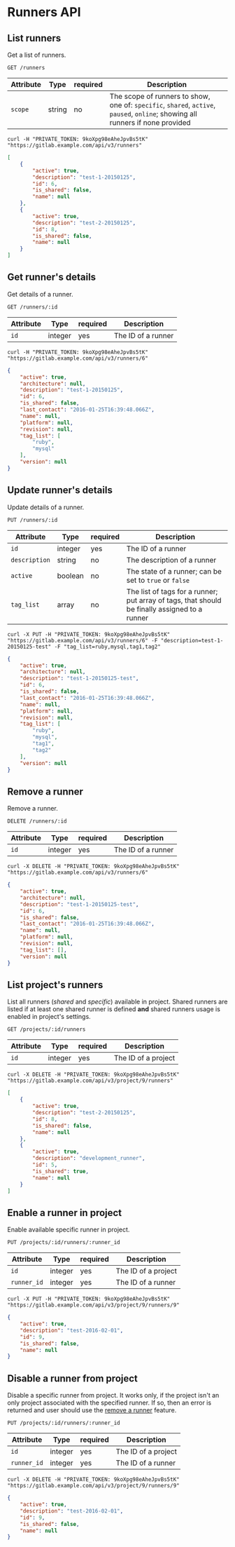 # Runners API

## List runners

Get a list of runners.

```
GET /runners
```

| Attribute | Type    | required | Description         |
|-----------|---------|----------|---------------------|
| `scope`   | string  | no       | The scope of runners to show, one of: `specific`, `shared`, `active`, `paused`, `online`; showing all runners if none provided |

```
curl -H "PRIVATE_TOKEN: 9koXpg98eAheJpvBs5tK" "https://gitlab.example.com/api/v3/runners"
```

```json
[
    {
        "active": true,
        "description": "test-1-20150125",
        "id": 6,
        "is_shared": false,
        "name": null
    },
    {
        "active": true,
        "description": "test-2-20150125",
        "id": 8,
        "is_shared": false,
        "name": null
    }
]
```

## Get runner's details

Get details of a runner.

```
GET /runners/:id
```

| Attribute | Type    | required | Description         |
|-----------|---------|----------|---------------------|
| `id`      | integer | yes      | The ID of a runner  |

```
curl -H "PRIVATE_TOKEN: 9koXpg98eAheJpvBs5tK" "https://gitlab.example.com/api/v3/runners/6"
```

```json
{
    "active": true,
    "architecture": null,
    "description": "test-1-20150125",
    "id": 6,
    "is_shared": false,
    "last_contact": "2016-01-25T16:39:48.066Z",
    "name": null,
    "platform": null,
    "revision": null,
    "tag_list": [
        "ruby",
        "mysql"
    ],
    "version": null
}
```

## Update runner's details

Update details of a runner.

```
PUT /runners/:id
```

| Attribute     | Type    | required | Description         |
|---------------|---------|----------|---------------------|
| `id`          | integer | yes      | The ID of a runner  |
| `description` | string  | no       | The description of a runner |
| `active`      | boolean | no       | The state of a runner; can be set to `true` or `false` |
| `tag_list`    | array   | no       | The list of tags for a runner; put array of tags, that should be finally assigned to a runner |

```
curl -X PUT -H "PRIVATE_TOKEN: 9koXpg98eAheJpvBs5tK" "https://gitlab.example.com/api/v3/runners/6" -F "description=test-1-20150125-test" -F "tag_list=ruby,mysql,tag1,tag2"
```

```json
{
    "active": true,
    "architecture": null,
    "description": "test-1-20150125-test",
    "id": 6,
    "is_shared": false,
    "last_contact": "2016-01-25T16:39:48.066Z",
    "name": null,
    "platform": null,
    "revision": null,
    "tag_list": [
        "ruby",
        "mysql",
        "tag1",
        "tag2"
    ],
    "version": null
}
```

## Remove a runner

Remove a runner.

```
DELETE /runners/:id
```

| Attribute | Type    | required | Description         |
|-----------|---------|----------|---------------------|
| `id`      | integer | yes      | The ID of a runner  |

```
curl -X DELETE -H "PRIVATE_TOKEN: 9koXpg98eAheJpvBs5tK" "https://gitlab.example.com/api/v3/runners/6"
```

```json
{
    "active": true,
    "architecture": null,
    "description": "test-1-20150125-test",
    "id": 6,
    "is_shared": false,
    "last_contact": "2016-01-25T16:39:48.066Z",
    "name": null,
    "platform": null,
    "revision": null,
    "tag_list": [],
    "version": null
}
```

## List project's runners

List all runners (*shared* and *specific*) available in project. Shared runners are listed if at least one shared runner
is defined **and** shared runners usage is enabled in project's settings.

```
GET /projects/:id/runners
```

| Attribute | Type    | required | Description         |
|-----------|---------|----------|---------------------|
| `id`      | integer | yes      | The ID of a project |

```
curl -X DELETE -H "PRIVATE_TOKEN: 9koXpg98eAheJpvBs5tK" "https://gitlab.example.com/api/v3/project/9/runners"
```

```json
[
    {
        "active": true,
        "description": "test-2-20150125",
        "id": 8,
        "is_shared": false,
        "name": null
    },
    {
        "active": true,
        "description": "development_runner",
        "id": 5,
        "is_shared": true,
        "name": null
    }
]
```

## Enable a runner in project

Enable available specific runner in project.

```
PUT /projects/:id/runners/:runner_id
```

| Attribute   | Type    | required | Description         |
|-------------|---------|----------|---------------------|
| `id`        | integer | yes      | The ID of a project |
| `runner_id` | integer | yes      | The ID of a runner  |

```
curl -X PUT -H "PRIVATE_TOKEN: 9koXpg98eAheJpvBs5tK" "https://gitlab.example.com/api/v3/project/9/runners/9"
```

```json
{
    "active": true,
    "description": "test-2016-02-01",
    "id": 9,
    "is_shared": false,
    "name": null
}
```

## Disable a runner from project

Disable a specific runner from project. It works only, if the project isn't an only project associated with the
specified runner. If so, then an error is returned and user should use the [remove a runner](#remove-a-runner) feature.

```
PUT /projects/:id/runners/:runner_id
```

| Attribute   | Type    | required | Description         |
|-------------|---------|----------|---------------------|
| `id`        | integer | yes      | The ID of a project |
| `runner_id` | integer | yes      | The ID of a runner  |

```
curl -X DELETE -H "PRIVATE_TOKEN: 9koXpg98eAheJpvBs5tK" "https://gitlab.example.com/api/v3/project/9/runners/9"
```

```json
{
    "active": true,
    "description": "test-2016-02-01",
    "id": 9,
    "is_shared": false,
    "name": null
}
```
